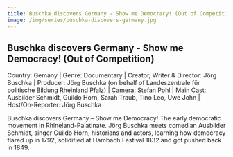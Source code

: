 ```yaml
---
title: Buschka discovers Germany - Show me Democracy! (Out of Competition) (World Premiere)
image: /img/series/buschka-discovers-germany.jpg
---
```


## Buschka discovers Germany - Show me Democracy! (Out of Competition)
Country: Gemany | Genre: Documentary | Creator, Writer & Director: Jörg Buschka | Producer: Jörg Buschka (on behalf of Landeszentrale für politische Bildung Rheinland Pfalz) | Camera: Stefan Pohl | Main Cast: Ausbilder Schmidt, Guildo Horn, Sarah Traub, Tino Leo, Uwe John | Host/On-Reporter: Jörg Buschka

Buschka discovers Germany – Show me Democracy! The early democratic movement in Rhineland-Palatinate. Jörg Buschka meets comedian Ausbilder Schmidt, singer Guildo Horn, historians and actors, learning how democracy flared up in 1792, solidified at Hambach Festival 1832 and got pushed back in 1849. 
